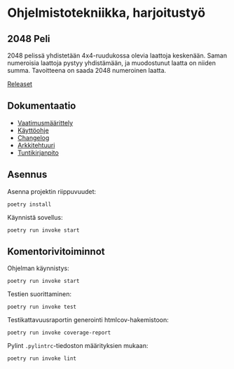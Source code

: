 # Ohjelmistotekniikka, harjoitustyö

## 2048 Peli
2048 pelissä yhdistetään 4x4-ruudukossa olevia laattoja keskenään. Saman numeroisia laattoja pystyy yhdistämään, ja muodostunut laatta on niiden summa. Tavoitteena on saada 2048 numeroinen laatta.

[Releaset](https://github.com/saimouu/ot-harjoitustyo/releases/)

## Dokumentaatio
- [Vaatimusmäärittely](dokumentaatio/vaatimusmaarittely.md)
- [Käyttöohje](dokumentaatio/kayttoohje.md)
- [Changelog](dokumentaatio/changelog.md)
- [Arkkitehtuuri](dokumentaatio/arkkitehtuuri.md)
- [Tuntikirjanpito](dokumentaatio/tuntikirjanpito.md)

## Asennus
Asenna projektin riippuvuudet:
```
poetry install
```
Käynnistä sovellus:
```
poetry run invoke start
```

## Komentorivitoiminnot
Ohjelman käynnistys:
```
poetry run invoke start
```
Testien suorittaminen:
```
poetry run invoke test
```
Testikattavuusraportin generointi htmlcov-hakemistoon:
```
poetry run invoke coverage-report
```
Pylint `.pylintrc`-tiedoston määrityksien mukaan:
```
poetry run invoke lint
```
